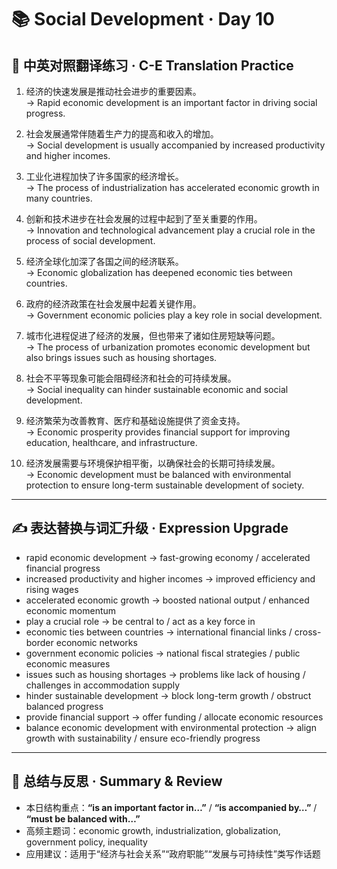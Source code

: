 # 📚 Social Development · Day 10

## 📖 中英对照翻译练习 · C-E Translation Practice

1. 经济的快速发展是推动社会进步的重要因素。  
   → Rapid economic development is an important factor in driving social progress.

2. 社会发展通常伴随着生产力的提高和收入的增加。  
   → Social development is usually accompanied by increased productivity and higher incomes.

3. 工业化进程加快了许多国家的经济增长。  
   → The process of industrialization has accelerated economic growth in many countries.

4. 创新和技术进步在社会发展的过程中起到了至关重要的作用。  
   → Innovation and technological advancement play a crucial role in the process of social development.

5. 经济全球化加深了各国之间的经济联系。  
   → Economic globalization has deepened economic ties between countries.

6. 政府的经济政策在社会发展中起着关键作用。  
   → Government economic policies play a key role in social development.

7. 城市化进程促进了经济的发展，但也带来了诸如住房短缺等问题。  
   → The process of urbanization promotes economic development but also brings issues such as housing shortages.

8. 社会不平等现象可能会阻碍经济和社会的可持续发展。  
   → Social inequality can hinder sustainable economic and social development.

9. 经济繁荣为改善教育、医疗和基础设施提供了资金支持。  
   → Economic prosperity provides financial support for improving education, healthcare, and infrastructure.

10. 经济发展需要与环境保护相平衡，以确保社会的长期可持续发展。  
    → Economic development must be balanced with environmental protection to ensure long-term sustainable development of society.

---

## ✍️ 表达替换与词汇升级 · Expression Upgrade

- rapid economic development → fast-growing economy / accelerated financial progress  
- increased productivity and higher incomes → improved efficiency and rising wages  
- accelerated economic growth → boosted national output / enhanced economic momentum  
- play a crucial role → be central to / act as a key force in  
- economic ties between countries → international financial links / cross-border economic networks  
- government economic policies → national fiscal strategies / public economic measures  
- issues such as housing shortages → problems like lack of housing / challenges in accommodation supply  
- hinder sustainable development → block long-term growth / obstruct balanced progress  
- provide financial support → offer funding / allocate economic resources  
- balance economic development with environmental protection → align growth with sustainability / ensure eco-friendly progress

---

## 🧠 总结与反思 · Summary & Review

- 本日结构重点：**“is an important factor in…”** / **“is accompanied by…”** / **“must be balanced with…”**  
- 高频主题词：economic growth, industrialization, globalization, government policy, inequality  
- 应用建议：适用于“经济与社会关系”“政府职能”“发展与可持续性”类写作话题
